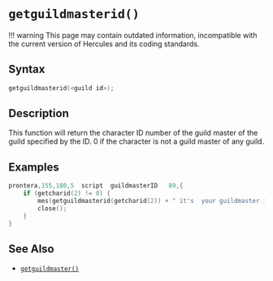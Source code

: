 # `getguildmasterid()`

!!! warning
	This page may contain outdated information, incompatible with the current version of Hercules and its coding standards.

## Syntax

```c
getguildmasterid(<guild id>);
```

## Description

This function will return the character ID number of the guild master of the guild specified by the ID. 0 if the character is not a guild master of any guild.

## Examples

```c
prontera,155,180,5	script	guildmasterID	89,{
	if (getcharid(2) != 0) {
		mes(getguildmasterid(getcharid(2)) + " it's  your guildmaster id");
		close();
	}
}
```

## See Also

- [`getguildmaster()`](getguildmaster.md)
